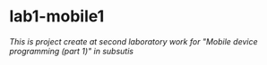# lab1-mobile1
###### This is project create at second laboratory work for "Mobile device programming (part 1)" in subsutis